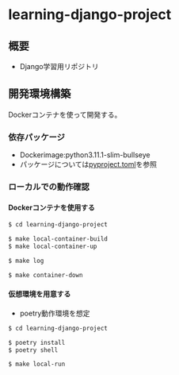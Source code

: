 # learning-django-project

## 概要
- Django学習用リポジトリ

## 開発環境構築
Dockerコンテナを使って開発する。

### 依存パッケージ
- Dockerimage:python3.11.1-slim-bullseye
- パッケージについては[pyproject.toml](./pyproject.toml)を参照

### ローカルでの動作確認
#### Dockerコンテナを使用する
```sh
$ cd learning-django-project

$ make local-container-build
$ make local-container-up

$ make log

$ make container-down
```

#### 仮想環境を用意する
- poetry動作環境を想定

```sh
$ cd learning-django-project

$ poetry install
$ poetry shell

$ make local-run
```